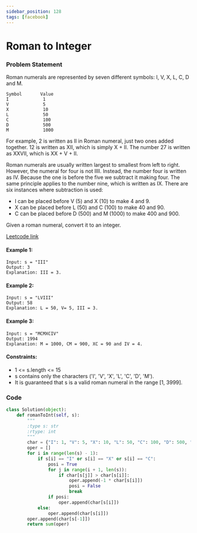 ```yaml
---
sidebar_position: 128
tags: [facebook]
---
```


# Roman to Integer

### Problem Statement

Roman numerals are represented by seven different symbols: I, V, X, L, C, D and M.

```
Symbol       Value
I             1
V             5
X             10
L             50
C             100
D             500
M             1000
```

For example, 2 is written as II in Roman numeral, just two ones added together. 12 is written as XII, which is simply X + II. The number 27 is written as XXVII, which is XX + V + II.

Roman numerals are usually written largest to smallest from left to right. However, the numeral for four is not IIII. Instead, the number four is written as IV. Because the one is before the five we subtract it making four. The same principle applies to the number nine, which is written as IX. There are six instances where subtraction is used:

- I can be placed before V (5) and X (10) to make 4 and 9.
- X can be placed before L (50) and C (100) to make 40 and 90.
- C can be placed before D (500) and M (1000) to make 400 and 900.

Given a roman numeral, convert it to an integer.

[Leetcode link](https://leetcode.com/problems/roman-to-integer)

#### Example 1:

```
Input: s = "III"
Output: 3
Explanation: III = 3.
```

#### Example 2:

```
Input: s = "LVIII"
Output: 58
Explanation: L = 50, V= 5, III = 3.
```

#### Example 3:

```
Input: s = "MCMXCIV"
Output: 1994
Explanation: M = 1000, CM = 900, XC = 90 and IV = 4.
```

#### Constraints:

- 1 <= s.length <= 15
- s contains only the characters ('I', 'V', 'X', 'L', 'C', 'D', 'M').
- It is guaranteed that s is a valid roman numeral in the range [1, 3999].

### Code

```python title="Python Code"
class Solution(object):
    def romanToInt(self, s):
        """
        :type s: str
        :rtype: int
        """
        char = {"I": 1, "V": 5, "X": 10, "L": 50, "C": 100, "D": 500, "M": 1000}
        oper = []
        for i in range(len(s) - 1):
            if s[i] == "I" or s[i] == "X" or s[i] == "C":
                posi = True
                for j in range(i + 1, len(s)):
                    if char[s[j]] > char[s[i]]:
                        oper.append(-1 * char[s[i]])
                        posi = False
                        break
                if posi:
                    oper.append(char[s[i]])
            else:
                oper.append(char[s[i]])
        oper.append(char[s[-1]])
        return sum(oper)

```
